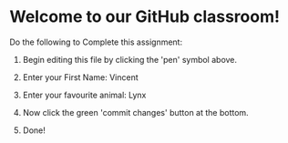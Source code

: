# Welcome to our GitHub classroom!

Do the following to Complete this assignment:

1. Begin editing this file by clicking the 'pen' symbol above.

2. Enter your First Name: Vincent

3. Enter your favourite animal: Lynx

4. Now click the green 'commit changes' button at the bottom.

5. Done!
